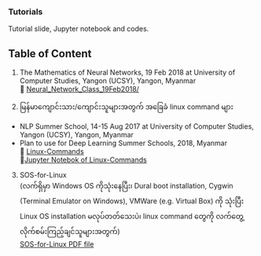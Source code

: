 ### Tutorials
Tutorial slide, Jupyter notebook and codes.

## Table of Content

1. The Mathematics of Neural Networks, 19 Feb 2018 at University of Computer Studies, Yangon (UCSY), Yangon, Myanmar  
   &#128193; [Neural_Network_Class_19Feb2018/](https://github.com/ye-kyaw-thu/Tutorials/tree/master/Neural_Network_Class_19Feb2018)

2. မြန်မာကျောင်းသား/ကျောင်းသူများအတွက် အခြေခံ linux command များ
* NLP Summer School, 14-15 Aug 2017 at University of Computer Studies, Yangon (UCSY), Yangon, Myanmar  
* Plan to use for Deep Learning Summer Schools, 2018, Myanmar  
&#128193; [Linux-Commands](https://github.com/ye-kyaw-thu/Tutorials/tree/master/Linux-Commands)  
&#x1f4d3;[Jupyter Notebok of Linux-Commands](https://github.com/ye-kyaw-thu/Tutorials/blob/master/Linux-Commands/linux-commands.ipynb)

3. SOS-for-Linux  
   (လက်ရှိမှာ Windows OS ကိုသုံးနေပြီး၊ Dural boot installation, Cygwin (Terminal Emulator on Windows), VMWare (e.g. Virtual Box) ကို သုံးပြီး Linux OS installation မလုပ်တတ်သေးပဲ၊ linux command တွေကို လက်တွေ့လိုက်စမ်းကြည့်ချင်သူများအတွက်)  
   [SOS-for-Linux PDF file](https://github.com/ye-kyaw-thu/Tutorials/blob/master/SOS-for-Linux.pdf)
